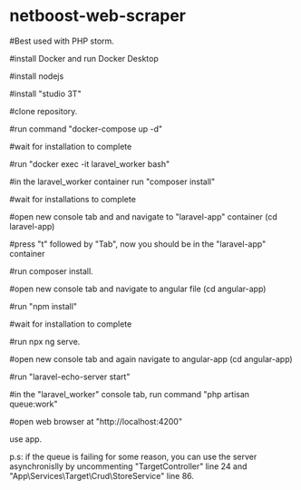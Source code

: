 # netboost-web-scraper

#Best used with PHP storm.

#install Docker and run Docker Desktop

#install nodejs

#install "studio 3T"

#clone repository.

#run command "docker-compose up -d"

#wait for installation to complete

#run "docker exec -it laravel_worker bash"

#in the laravel_worker container run "composer install"

#wait for installations to complete

#open new console tab and and navigate to "laravel-app" container (cd laravel-app)

#press "t" followed by "Tab", now you should be in the "laravel-app" container

#run composer install.

#open new console tab and navigate to angular file (cd angular-app)

#run "npm install"

#wait for installation to complete

#run npx ng serve.

#open new console tab and again navigate to angular-app (cd angular-app)

#run  "laravel-echo-server start"

#in the "laravel_worker" console tab, run command "php artisan queue:work"

#open web browser at "http://localhost:4200"

use app. 


p.s: if the queue is failing for some reason, you can use the server asynchronislly by uncommenting "TargetController" line 24 and "App\Services\Target\Crud\StoreService" line 86.


